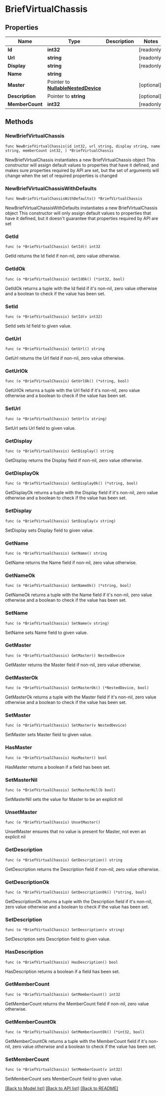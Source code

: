 # BriefVirtualChassis

## Properties

Name | Type | Description | Notes
------------ | ------------- | ------------- | -------------
**Id** | **int32** |  | [readonly] 
**Url** | **string** |  | [readonly] 
**Display** | **string** |  | [readonly] 
**Name** | **string** |  | 
**Master** | Pointer to [**NullableNestedDevice**](NestedDevice.md) |  | [optional] 
**Description** | Pointer to **string** |  | [optional] 
**MemberCount** | **int32** |  | [readonly] 

## Methods

### NewBriefVirtualChassis

`func NewBriefVirtualChassis(id int32, url string, display string, name string, memberCount int32, ) *BriefVirtualChassis`

NewBriefVirtualChassis instantiates a new BriefVirtualChassis object
This constructor will assign default values to properties that have it defined,
and makes sure properties required by API are set, but the set of arguments
will change when the set of required properties is changed

### NewBriefVirtualChassisWithDefaults

`func NewBriefVirtualChassisWithDefaults() *BriefVirtualChassis`

NewBriefVirtualChassisWithDefaults instantiates a new BriefVirtualChassis object
This constructor will only assign default values to properties that have it defined,
but it doesn't guarantee that properties required by API are set

### GetId

`func (o *BriefVirtualChassis) GetId() int32`

GetId returns the Id field if non-nil, zero value otherwise.

### GetIdOk

`func (o *BriefVirtualChassis) GetIdOk() (*int32, bool)`

GetIdOk returns a tuple with the Id field if it's non-nil, zero value otherwise
and a boolean to check if the value has been set.

### SetId

`func (o *BriefVirtualChassis) SetId(v int32)`

SetId sets Id field to given value.


### GetUrl

`func (o *BriefVirtualChassis) GetUrl() string`

GetUrl returns the Url field if non-nil, zero value otherwise.

### GetUrlOk

`func (o *BriefVirtualChassis) GetUrlOk() (*string, bool)`

GetUrlOk returns a tuple with the Url field if it's non-nil, zero value otherwise
and a boolean to check if the value has been set.

### SetUrl

`func (o *BriefVirtualChassis) SetUrl(v string)`

SetUrl sets Url field to given value.


### GetDisplay

`func (o *BriefVirtualChassis) GetDisplay() string`

GetDisplay returns the Display field if non-nil, zero value otherwise.

### GetDisplayOk

`func (o *BriefVirtualChassis) GetDisplayOk() (*string, bool)`

GetDisplayOk returns a tuple with the Display field if it's non-nil, zero value otherwise
and a boolean to check if the value has been set.

### SetDisplay

`func (o *BriefVirtualChassis) SetDisplay(v string)`

SetDisplay sets Display field to given value.


### GetName

`func (o *BriefVirtualChassis) GetName() string`

GetName returns the Name field if non-nil, zero value otherwise.

### GetNameOk

`func (o *BriefVirtualChassis) GetNameOk() (*string, bool)`

GetNameOk returns a tuple with the Name field if it's non-nil, zero value otherwise
and a boolean to check if the value has been set.

### SetName

`func (o *BriefVirtualChassis) SetName(v string)`

SetName sets Name field to given value.


### GetMaster

`func (o *BriefVirtualChassis) GetMaster() NestedDevice`

GetMaster returns the Master field if non-nil, zero value otherwise.

### GetMasterOk

`func (o *BriefVirtualChassis) GetMasterOk() (*NestedDevice, bool)`

GetMasterOk returns a tuple with the Master field if it's non-nil, zero value otherwise
and a boolean to check if the value has been set.

### SetMaster

`func (o *BriefVirtualChassis) SetMaster(v NestedDevice)`

SetMaster sets Master field to given value.

### HasMaster

`func (o *BriefVirtualChassis) HasMaster() bool`

HasMaster returns a boolean if a field has been set.

### SetMasterNil

`func (o *BriefVirtualChassis) SetMasterNil(b bool)`

 SetMasterNil sets the value for Master to be an explicit nil

### UnsetMaster
`func (o *BriefVirtualChassis) UnsetMaster()`

UnsetMaster ensures that no value is present for Master, not even an explicit nil
### GetDescription

`func (o *BriefVirtualChassis) GetDescription() string`

GetDescription returns the Description field if non-nil, zero value otherwise.

### GetDescriptionOk

`func (o *BriefVirtualChassis) GetDescriptionOk() (*string, bool)`

GetDescriptionOk returns a tuple with the Description field if it's non-nil, zero value otherwise
and a boolean to check if the value has been set.

### SetDescription

`func (o *BriefVirtualChassis) SetDescription(v string)`

SetDescription sets Description field to given value.

### HasDescription

`func (o *BriefVirtualChassis) HasDescription() bool`

HasDescription returns a boolean if a field has been set.

### GetMemberCount

`func (o *BriefVirtualChassis) GetMemberCount() int32`

GetMemberCount returns the MemberCount field if non-nil, zero value otherwise.

### GetMemberCountOk

`func (o *BriefVirtualChassis) GetMemberCountOk() (*int32, bool)`

GetMemberCountOk returns a tuple with the MemberCount field if it's non-nil, zero value otherwise
and a boolean to check if the value has been set.

### SetMemberCount

`func (o *BriefVirtualChassis) SetMemberCount(v int32)`

SetMemberCount sets MemberCount field to given value.



[[Back to Model list]](../README.md#documentation-for-models) [[Back to API list]](../README.md#documentation-for-api-endpoints) [[Back to README]](../README.md)


